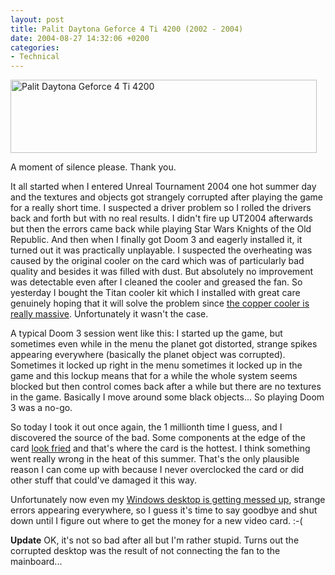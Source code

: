 ```yaml
---
layout: post
title: Palit Daytona Geforce 4 Ti 4200 (2002 - 2004)
date: 2004-08-27 14:32:06 +0200
categories:
- Technical
---
```

<img src="https://content.rusiczki.net/blogpics/palit_daytona_small.jpg" width="490" height="117" border="0" alt="Palit Daytona Geforce 4 Ti 4200" class="image" />

A moment of silence please. Thank you.

It all started when I entered Unreal Tournament 2004 one hot summer day and the textures and objects got strangely corrupted after playing the game for a really short time. I suspected a driver problem so I rolled the drivers back and forth but with no real results. I didn't fire up UT2004 afterwards but then the errors came back while playing Star Wars Knights of the Old Republic. And then when I finally got Doom 3 and eagerly installed it, it turned out it was practically unplayable. I suspected the overheating was caused by the original cooler on the card which was of particularly bad quality and besides it was filled with dust. But absolutely no improvement was detectable even after I cleaned the cooler and greased the fan. So yesterday I bought the Titan cooler kit which I installed with great care genuinely hoping that it will solve the problem since <a href="https://content.rusiczki.net/blogpics/palit_daytona.php" onclick="window.open('https://content.rusiczki.net/blogpics/palit_daytona.php','popup','width=799,height=446,scrollbars=no,resizable=no,toolbar=no,directories=no,location=no,menubar=no,status=no,left=0,top=0'); return false">the copper cooler is really massive</a>. Unfortunately it wasn't the case.

A typical Doom 3 session went like this: I started up the game, but sometimes even while in the menu the planet got distorted, strange spikes appearing everywhere (basically the planet object was corrupted). Sometimes it locked up right in the menu sometimes it locked up in the game and this lockup means that for a while the whole system seems blocked but then control comes back after a while but there are no textures in the game. Basically I move around some black objects... So playing Doom 3 was a no-go.

So today I took it out once again, the 1 millionth time I guess, and I discovered the source of the bad. Some components at the edge of the card <a href="https://content.rusiczki.net/blogpics/palit_daytona_fried_components.php" onclick="window.open('https://content.rusiczki.net/blogpics/palit_daytona_fried_components.php','popup','width=860,height=716,scrollbars=no,resizable=no,toolbar=no,directories=no,location=no,menubar=no,status=no,left=0,top=0'); return false">look fried</a> and that's where the card is the hottest. I think something went really wrong in the heat of this summer. That's the only plausible reason I can come up with because I never overclocked the card or did other stuff that could've damaged it this way.

Unfortunately now even my <a href="https://content.rusiczki.net/blogpics/palit_daytona_corrupted_desktop.php" onclick="window.open('https://content.rusiczki.net/blogpics/palit_daytona_corrupted_desktop.php','popup','width=1152,height=837,scrollbars=no,resizable=no,toolbar=no,directories=no,location=no,menubar=no,status=no,left=0,top=0'); return false">Windows desktop is getting messed up</a>, strange errors appearing everywhere, so I guess it's time to say goodbye and shut down until I figure out where to get the money for a new video card. :-(

<b>Update</b> OK, it's not so bad after all but I'm rather stupid. Turns out the corrupted desktop was the result of not connecting the fan to the mainboard...
